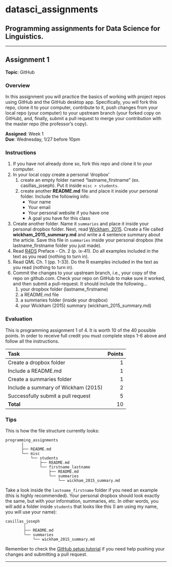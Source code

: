 # datasci\_assignments

<!--

## Final projects

- [Ana: Training effects on vowel duration in L2 English](https://github.com/anarinzler/final_project)
- [Eileen: Stress in Munster Irish](https://github.com/eileenblum/mim3)
- [Jessyca: Cue weighting in L2 stress perception](https://github.com/jesscampos9/research_project)
- [Dine: Acoustics of Shouting](https://github.com/dinemamadou/Final_project)
- [Michele: Acquisition of null subjects](https://github.com/michelegoldin/research_project)
- [Esther: Verb Frequency and DOM in Heritage Speakers of Spanish](https://github.com/estherhur/Final-paper)
- [Nate: Drunk driving in Korea](https://github.com/nate-koser/Final)
- [Julio: The use of DOM in Spanish among Romanian-speaking L2 learners](https://github.com/julioclo/finalproject)
- [Chris: Acoustic Correlates of Stress in Lithuanian](https://github.com/coakden/Final-Project)
- [Francisco: Disproving the Functional Load Hypothesis with Stronger Data Analysis](https://github.com/BatFran/Research-Project)
-->

## Programming assignments for Data Science for Linguistics.

------------------------------------------------------------------------

## Assignment 1

**Topic**: GitHub

### Overview

In this assignment you will practice the basics of working with project
repos using GitHub and the GitHub desktop app. Specifically, you will
fork this repo, clone it to your computer, contribute to it, push
changes from your local repo (your computer) to your upstream branch
(your forked copy on GitHub), and, finally, submit a pull request to
merge your contribution with the master repo (the professor’s copy).

**Assigned**: Week 1  
**Due**: Wednesday, 1/27 before 10pm

### Instructions

1.  If you have not already done so, fork this repo and clone it to your
    computer.
2.  In your local copy create a personal ‘dropbox’
    1.  create an empty folder named “lastname\_firstname” (ex.
        casillas\_joseph). Put it inside `misc > students`.
    2.  create another **README.md** file and place it inside your
        personal folder. Include the following info:
        -   Your name
        -   Your email
        -   Your personal website if you have one
        -   A goal you have for this class
3.  Create another folder. Name it `summaries` and place it inside your
    personal dropbox folder. Next, read [Wickham,
    2015](https://nhorton.people.amherst.edu/mererenovation/17_Wickham.PDF).
    Create a file called **wickham\_2015\_summary.md** and write a 4
    sentence summary about the article. Save this file in `summaries`
    inside your personal dropbox (the lastname\_firstname folder you
    just made).
4.  Read [R4DS](http://r4ds.had.co.nz/index.html) Preface - Ch. 2
    (p. ix-41). Do all examples included in the text as you read
    (nothing to turn in).
5.  Read QML Ch. 1 (pp. 1-33). Do the R examples included in the text as
    you read (nothing to turn in).
6.  Commit the changes to your upstream branch, i.e., your copy of the
    repo on github.com. Check your repo on GitHub to make sure it
    worked, and then submit a pull-request. It should include the
    following…
    1.  your dropbox folder (lastname\_firstname)
    2.  a README.md file
    3.  a summaries folder (inside your dropbox)
    4.  your Wickham (2015) summary (wickham\_2015\_summary.md)

### Evaluation

This is programming assignment 1 of 4. It is worth 10 of the 40 possible
points. In order to receive full credit you must complete steps 1-6
above and follow all the instructions.

<table>
<thead>
<tr class="header">
<th style="text-align: left;">Task</th>
<th style="text-align: right;">Points</th>
</tr>
</thead>
<tbody>
<tr class="odd">
<td style="text-align: left;">Create a dropbox folder</td>
<td style="text-align: right;">1</td>
</tr>
<tr class="even">
<td style="text-align: left;">Include a README.md</td>
<td style="text-align: right;">1</td>
</tr>
<tr class="odd">
<td style="text-align: left;">Create a summaries folder</td>
<td style="text-align: right;">1</td>
</tr>
<tr class="even">
<td style="text-align: left;">Include a summary of Wickham (2015)</td>
<td style="text-align: right;">2</td>
</tr>
<tr class="odd">
<td style="text-align: left;">Successfully submit a pull request</td>
<td style="text-align: right;">5</td>
</tr>
<tr class="even">
<td style="text-align: left;"><strong>Total</strong></td>
<td style="text-align: right;">10</td>
</tr>
</tbody>
</table>

### Tips

This is how the file structure currently looks:

    programming_assignments
           │
           ├── README.md
           └── misc
               └── students
                   ├── README.md
                   └── firstname_lastname
                       ├── README.md
                       └── summaries
                           └── wickham_2015_summary.md

Take a look inside the `lastname_firstname` folder if you need an
example (this is highly recommended). Your personal dropbox should look
exactly the same, but with your information, summaries, etc. In other
words, you will add a folder inside `students` that looks like this (I
am using my name, you will use your name):

    casillas_joseph
            │
            ├── README.md
            └── summaries
                └── wickham_2015_summary.md

Remember to check the [GitHub setup
tutorial](https://ds4ling.github.io/sources/tuts/github_setup/index.html)
if you need help pushing your changes and submitting a pull request.

------------------------------------------------------------------------

<!--
[pa4_fricatives]: https://github.com/jvcasillas/datasci_assignments/raw/master/misc/data/pa_4_data/fricatives.zip
[pa5_learning]: https://github.com/jvcasillas/datasci_assignments/raw/master/misc/data/pa_5_data/pa_5_data.zip
-->
